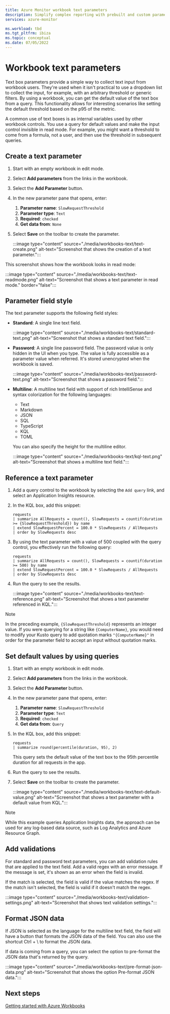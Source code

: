 ```yaml
---
title: Azure Monitor workbook text parameters 
description: Simplify complex reporting with prebuilt and custom parameterized workbooks. Learn more about workbook text parameters.
services: azure-monitor

ms.workload: tbd
ms.tgt_pltfrm: ibiza
ms.topic: conceptual
ms.date: 07/05/2022
---
```


# Workbook text parameters

Text box parameters provide a simple way to collect text input from workbook users. They're used when it isn't practical to use a dropdown list to collect the input, for example, with an arbitrary threshold or generic filters. By using a workbook, you can get the default value of the text box from a query. This functionality allows for interesting scenarios like setting the default threshold based on the p95 of the metric.

A common use of text boxes is as internal variables used by other workbook controls. You use a query for default values and make the input control invisible in read mode. For example, you might want a threshold to come from a formula, not a user, and then use the threshold in subsequent queries.

## Create a text parameter

1. Start with an empty workbook in edit mode.
1. Select **Add parameters** from the links in the workbook.
1. Select the **Add Parameter** button.
1. In the new parameter pane that opens, enter:
    1. **Parameter name**: `SlowRequestThreshold`
    1. **Parameter type**: `Text`
    1. **Required**: `checked`
    1. **Get data from**: `None`
1. Select **Save** on the toolbar to create the parameter.

    :::image type="content" source="./media/workbooks-text/text-create.png" alt-text="Screenshot that shows the creation of a text parameter.":::

This screenshot shows how the workbook looks in read mode:

:::image type="content" source="./media/workbooks-text/text-readmode.png" alt-text="Screenshot that shows a text parameter in read mode." border="false":::

## Parameter field style

The text parameter supports the following field styles:

- **Standard**: A single line text field.

     :::image type="content" source="./media/workbooks-text/standard-text.png" alt-text="Screenshot that shows a standard text field.":::

- **Password**: A single line password field. The password value is only hidden in the UI when you type. The value is fully accessible as a parameter value when referred. It's stored unencrypted when the workbook is saved.

     :::image type="content" source="./media/workbooks-text/password-text.png" alt-text="Screenshot that shows a password field.":::

- **Multiline**: A multiline text field with support of rich IntelliSense and syntax colorization for the following languages:

    - Text
    - Markdown
    - JSON
    - SQL
    - TypeScript
    - KQL
    - TOML

    You can also specify the height for the multiline editor.

     :::image type="content" source="./media/workbooks-text/kql-text.png" alt-text="Screenshot that shows a multiline text field.":::

## Reference a text parameter

1. Add a query control to the workbook by selecting the `Add query` link, and select an Application Insights resource.
1. In the KQL box, add this snippet:

    ```kusto
    requests
    | summarize AllRequests = count(), SlowRequests = countif(duration >= {SlowRequestThreshold}) by name
    | extend SlowRequestPercent = 100.0 * SlowRequests / AllRequests
    | order by SlowRequests desc
    ```

1. By using the text parameter with a value of 500 coupled with the query control, you effectively run the following query:

    ```kusto
    requests
    | summarize AllRequests = count(), SlowRequests = countif(duration >= 500) by name
    | extend SlowRequestPercent = 100.0 * SlowRequests / AllRequests
    | order by SlowRequests desc
    ```

1. Run the query to see the results.

    :::image type="content" source="./media/workbooks-text/text-reference.png" alt-text="Screenshot that shows a text parameter referenced in KQL.":::

> [!NOTE]
> In the preceding example, `{SlowRequestThreshold}` represents an integer value. If you were querying for a string like `{ComputerName}`, you would need to modify your Kusto query to add quotation marks `"{ComputerName}"` in order for the parameter field to accept an input without quotation marks.

## Set default values by using queries

1. Start with an empty workbook in edit mode.
1. Select **Add parameters** from the links in the workbook.
1. Select the **Add Parameter** button.
1. In the new parameter pane that opens, enter:
    1. **Parameter name**: `SlowRequestThreshold`
    1. **Parameter type**: `Text`
    1. **Required**: `checked`
    1. **Get data from**: `Query`
1. In the KQL box, add this snippet:

    ```kusto
    requests
    | summarize round(percentile(duration, 95), 2)
    ```

    This query sets the default value of the text box to the 95th percentile duration for all requests in the app.
1. Run the query to see the results.
1. Select **Save** on the toolbar to create the parameter.

    :::image type="content" source="./media/workbooks-text/text-default-value.png" alt-text="Screenshot that shows a text parameter with a default value from KQL.":::

> [!NOTE]
> While this example queries Application Insights data, the approach can be used for any log-based data source, such as Log Analytics and Azure Resource Graph.

## Add validations

For standard and password text parameters, you can add validation rules that are applied to the text field. Add a valid regex with an error message. If the message is set, it's shown as an error when the field is invalid.

If the match is selected, the field is valid if the value matches the regex. If the match isn't selected, the field is valid if it doesn't match the regex.

:::image type="content" source="./media/workbooks-text/validation-settings.png" alt-text="Screenshot that shows text validation settings.":::

## Format JSON data

If JSON is selected as the language for the multiline text field, the field will have a button that formats the JSON data of the field. You can also use the shortcut Ctrl + \ to format the JSON data.

If data is coming from a query, you can select the option to pre-format the JSON data that's returned by the query.

:::image type="content" source="./media/workbooks-text/pre-format-json-data.png" alt-text="Screenshot that shows the option Pre-format JSON data.":::

## Next steps

[Getting started with Azure Workbooks](workbooks-getting-started.md)